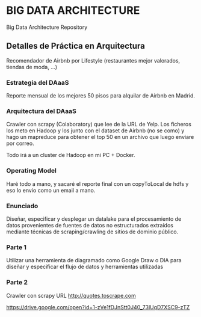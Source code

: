 # BIG DATA ARCHITECTURE
Big Data Architecture Repository

## Detalles de Práctica en Arquitectura
Recomendador de Airbnb por Lifestyle (restaurantes mejor valorados, tiendas de moda, ...) 

### Estrategia del DAaaS
Reporte mensual de los mejores 50 pisos para alquilar de Airbnb en Madrid.

### Arquitectura del DAaaS
Crawler con scrapy (Colaboratory) que lee de la URL de Yelp.
Los ficheros los meto en Hadoop y los junto con el dataset de Airbnb (no se como) y hago un mapreduce para obtener el top 50 en un archivo que luego enviare por correo.

Todo irá a un cluster de Hadoop en mi PC + Docker.

### Operating Model
Haré todo a mano, y sacaré el reporte final con un copyToLocal de hdfs y eso lo envio como un email a mano.


### Enunciado
Diseñar, especificar y desplegar un datalake para el procesamiento de datos provenientes de fuentes de datos no estructurados extraídos mediante técnicas de scraping/crawling de sitios de dominio público.



### Parte 1

Utilizar una herramienta de diagramado como Google Draw o DIA para diseñar y especificar el flujo de datos y herramientas utilizadas

### Parte 2 

Crawler con scrapy URL http://quotes.toscrape.com

https://drive.google.com/open?id=1-zVe1fDJnStt0J40_73lUqD7XSC9-zTZ

